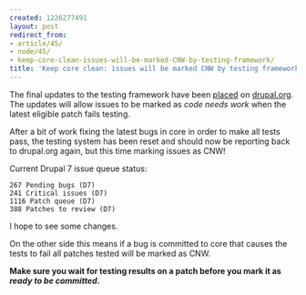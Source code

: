 ```yaml
---
created: 1226277491
layout: post
redirect_from:
- article/45/
- node/45/
- keep-core-clean-issues-will-be-marked-CNW-by-testing-framework/
title: 'Keep core clean: issues will be marked CNW by testing framework'
---
```

The final updates to the testing framework have been <a href="http://drupal.org/node/329973">placed</a> on <a href="http://drupal.org">drupal.org</a>. The updates will allow issues to be marked as <i>code needs work</i> when the latest eligible patch fails testing.

After a bit of work fixing the latest bugs in core in order to make all tests pass, the testing system has been reset and should now be reporting back to drupal.org again, but this time marking issues as CNW!

Current Drupal 7 issue queue status:
```
267 Pending bugs (D7)
241 Critical issues (D7)
1116 Patch queue (D7)
388 Patches to review (D7) 
```

I hope to see some changes.

On the other side this means if a bug is committed to core that causes the tests to fail all patches tested will be marked as CNW.

<b>Make sure you wait for testing results on a patch before you mark it as <i>ready to be committed</i>.</b>

